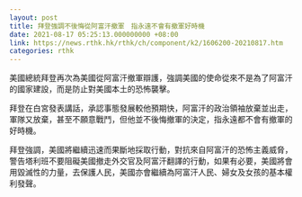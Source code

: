 ```yaml
---
layout: post
title: 拜登強調不後悔從阿富汗撤軍　指永遠不會有撤軍好時機
date: 2021-08-17 05:25:13.000000000 +08:00
link: https://news.rthk.hk/rthk/ch/component/k2/1606200-20210817.htm
categories: rthk
---
```


美國總統拜登再次為美國從阿富汗撤軍辯護，強調美國的使命從來不是為了阿富汗的國家建設，而是防止對美國本土的恐怖襲擊。

拜登在白宮發表講話，承認事態發展較他預期快，阿富汗的政治領袖放棄並出走，軍隊又放棄，甚至不願意戰鬥，但他並不後悔撤軍的決定，指永遠都不會有撤軍的好時機。

拜登強調，美國將繼續迅速而果斷地採取行動，對抗來自阿富汗的恐怖主義威脅，警告塔利班不要阻礙美國撤走外交官及阿富汗翻譯的行動，如果有必要，美國將會用毀滅性的力量，去保護人民，美國亦會繼續為阿富汗人民、婦女及女孩的基本權利發聲。
